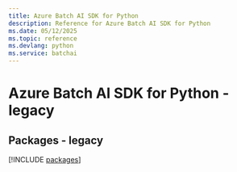 ```yaml
---
title: Azure Batch AI SDK for Python
description: Reference for Azure Batch AI SDK for Python
ms.date: 05/12/2025
ms.topic: reference
ms.devlang: python
ms.service: batchai
---
```

# Azure Batch AI SDK for Python - legacy
## Packages - legacy
[!INCLUDE [packages](batch-ai-index.md)]